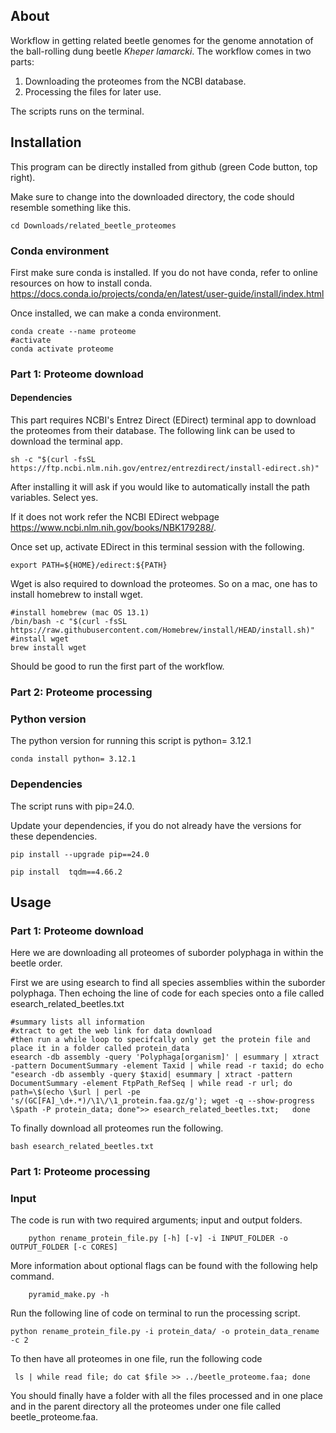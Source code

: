 ## About
Workflow in getting related beetle genomes for the genome annotation of the ball-rolling dung beetle *Kheper lamarcki*. The workflow comes in two parts:
1. Downloading the proteomes from the NCBI database.
1. Processing the files for later use.

The scripts runs on the terminal.


## Installation
This program can be directly installed from github (green Code button, top right).

Make sure to change into the downloaded directory, the code should resemble something like this.
```bash=
cd Downloads/related_beetle_proteomes
```

### Conda environment
First make sure conda is installed. If you do not have conda, refer to online resources on how to install conda.
https://docs.conda.io/projects/conda/en/latest/user-guide/install/index.html

Once installed, we can make a conda environment.

```bash=
conda create --name proteome
#activate
conda activate proteome
```
### Part 1: Proteome download
#### Dependencies
This part requires  NCBI's Entrez Direct (EDirect) terminal app to download the proteomes from their database. The following link can be used to download the terminal app.
```bash=
sh -c "$(curl -fsSL https://ftp.ncbi.nlm.nih.gov/entrez/entrezdirect/install-edirect.sh)"
```
After installing it will  ask if you would like to automatically install the path variables. Select yes.

If it does not work refer the NCBI EDirect webpage https://www.ncbi.nlm.nih.gov/books/NBK179288/.



Once set up, activate EDirect in this terminal session with the following.

```bash=
export PATH=${HOME}/edirect:${PATH}
```


Wget is also required to download the proteomes. So on a mac, one has to install homebrew to install wget.
```bash=
#install homebrew (mac OS 13.1)
/bin/bash -c "$(curl -fsSL https://raw.githubusercontent.com/Homebrew/install/HEAD/install.sh)"
#install wget
brew install wget
```
Should be good to run the first part of the workflow.

### Part 2: Proteome processing
### Python version
The python version for running this script is python= 3.12.1 
```bash=
conda install python= 3.12.1 
```

### Dependencies
The script runs with pip=24.0.

Update your dependencies, if you do not already have the versions for these dependencies.

```bash=
pip install --upgrade pip==24.0

pip install  tqdm==4.66.2
```

## Usage

### Part 1:  Proteome download
Here we are downloading all proteomes of suborder polyphaga in within the beetle order. 

First we are using esearch to find all species assemblies within the suborder polyphaga.
Then echoing the line of code for each species onto a file called esearch_related_beetles.txt
```bash=
#summary lists all information
#xtract to get the web link for data download
#then run a while loop to specifcally only get the protein file and place it in a folder called protein_data
esearch -db assembly -query 'Polyphaga[organism]' | esummary | xtract -pattern DocumentSummary -element Taxid | while read -r taxid; do echo "esearch -db assembly -query $taxid| esummary | xtract -pattern DocumentSummary -element FtpPath_RefSeq | while read -r url; do path=\$(echo \$url | perl -pe 's/(GC[FA]_\d+.*)/\1\/\1_protein.faa.gz/g'); wget -q --show-progress \$path -P protein_data; done">> esearch_related_beetles.txt;   done
```

To finally download all proteomes run the following.
```bash=
bash esearch_related_beetles.txt
```

### Part 1:  Proteome processing
### Input
The code is run with two required arguments; input and output folders.  
```bash=
    python rename_protein_file.py [-h] [-v] -i INPUT_FOLDER -o OUTPUT_FOLDER [-c CORES]
```
More information about optional flags can be found with the following help command.
```bash=
    pyramid_make.py -h
```

Run the following line of code on terminal to run the processing script.
```bash=
python rename_protein_file.py -i protein_data/ -o protein_data_rename -c 2
```

To then have all proteomes in one file, run the following code
```bash=
 ls | while read file; do cat $file >> ../beetle_proteome.faa; done
```
You should finally have a folder with all the files processed and in one place and in the parent directory all the proteomes under one file called beetle_proteome.faa. 



